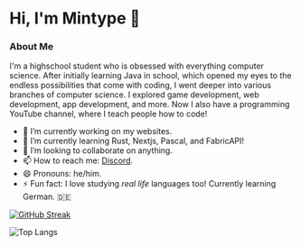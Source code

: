 # Hi, I'm Mintype 👋

### About Me

I'm a highschool student who is obsessed with everything computer science. After initially learning Java in school, which opened my eyes to the endless possibilities that come with coding, I went deeper into various branches of computer science. I explored game development, web development, app development, and more. Now I also have a programming YouTube channel, where I teach people how to code!

- 🔭 I’m currently working on my websites.
- 🌱 I’m currently learning Rust, Nextjs, Pascal, and FabricAPI!
- 👯 I’m looking to collaborate on anything.
- 📫 How to reach me: [Discord](https://discord.gg/HC8wpQCjDu).
- 😄 Pronouns: he/him.
- ⚡ Fun fact: I love studying *real life* languages too! Currently learning German. 🇩🇪

[![GitHub Streak](https://streak-stats.demolab.com?user=Mintype&theme=vue-dark&border_radius=4.4)](https://git.io/streak-stats)

![Top Langs](https://github-readme-stats.vercel.app/api/top-langs/?username=mintype&theme=vue-dark&layout=compact)
<!--
**Mintype/Mintype** is a ✨ _special_ ✨ repository because its `README.md` (this file) appears on your GitHub profile.

Here are some ideas to get you started:

- 🔭 I’m currently working on ...
- 🌱 I’m currently learning ...
- 👯 I’m looking to collaborate on ...
- 🤔 I’m looking for help with ...
- 💬 Ask me about ...
- 📫 How to reach me: ...
- 😄 Pronouns: ...
- ⚡ Fun fact: ...
-->
